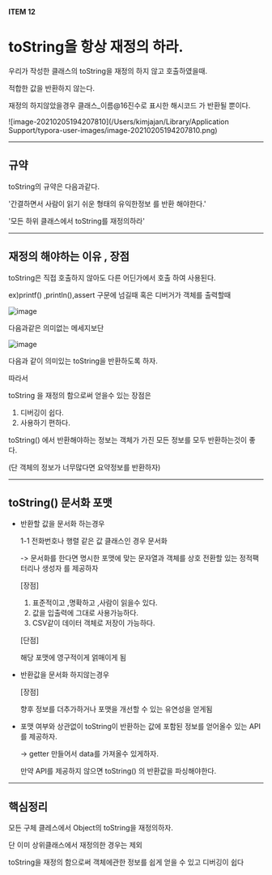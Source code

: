 **ITEM 12**

# toString을 항상 재정의 하라.



우리가 작성한 클래스의 toString을 재정의 하지 않고 호출하였을때.

적합한 값을 반환하지 않는다.

재정의 하지않았을경우 클래스_이름@16진수로 표시한 해시코드 가 반환될 뿐이다.

![image-20210205194207810](/Users/kimjajan/Library/Application Support/typora-user-images/image-20210205194207810.png)



---

## 규약

toString의 규약은 다음과같다.

'간결하면서 사람이 읽기 쉬운 형태의 유익한정보 를 반환 해야한다.'

'모든 하위 클래스에서 toString를 재정의하라'



---

## 재정의 해야하는 이유 , 장점

toString은 직접 호출하지 않아도 다른 어딘가에서 호출 하여 사용된다.

ex)printf() ,println(),assert 구문에 넘길때 혹은 디버거가 객체를 출력할때

![image](https://user-images.githubusercontent.com/64793712/107026878-b87cdc00-67ee-11eb-96c1-60fc2f6c8671.png)

다음과같은 의미없는 메세지보단

![image](https://user-images.githubusercontent.com/64793712/107026913-ca5e7f00-67ee-11eb-8e0f-fac9398c9b56.png)

다음과 같이 의미있는 toString을 반환하도록 하자.



따라서



toString 을 재정의 함으로써 얻을수 있는 장점은

1. 디버깅이 쉽다.
2. 사용하기 편하다.



toString() 에서 반환해야하는 정보는 객체가 가진 모든 정보를 모두 반환하는것이 좋다.

(단 객체의 정보가 너무많다면 요약정보를  반환하자)



---



## toString() 문서화 포맷



- 반환할 값을 문서화 하는경우

  1-1 전화번호나 행렬 같은 값 클래스인 경우 문서화

  -> 문서화를 한다면 명시한 포맷에 맞는 문자열과 객체를 상호 전환할 있는 정적팩터리나 생성자 를 제공하자

  [장점]

    1. 표준적이고 ,명확하고 ,사람이 읽을수 있다.
    2. 값을 입출력에 그대로 사용가능하다.
    3. CSV같이 데이터 객체로 저장이 가능하다.

  [단점]

  해당 포맷에 영구적이게 얽매이게 됨



- 반환값을 문서화 하지않는경우

  [장점]

  향후 정보를 더추가하거나 포맷을 개선할 수 있는 유연성을 얻게됨





- 포맷 여부와 상관없이 toString이 반환하는 값에 포함된 정보를 얻어올수 있는 API를 제공하자.

  -> getter 만들어서 data를 가져올수 있게하자.

  만약 API를 제공하지 않으면 toString() 의 반환값을 파싱해야한다.

---

## 핵심정리



모든 구체 클레스에서 Object의 toString을 재정의하자.

단 이미 상위클래스에서 재정의한 경우는 제외



toString을 재정의 함으로써 객체에관한 정보를 쉽게 얻을 수 있고 디버깅이 쉽다

